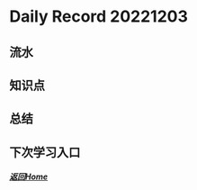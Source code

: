 
Daily Record 20221203
=====================

## 流水
  


## 知识点
  


## 总结
  


## 下次学习入口
  


##### [返回Home](../../../README.md)
  

